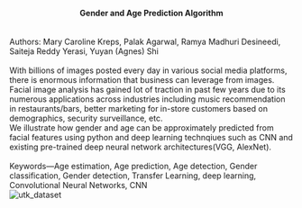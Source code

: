 <b><center>Gender and Age Prediction Algorithm</b></center>
<br>
<br>
Authors: Mary Caroline Kreps, Palak Agarwal, Ramya Madhuri Desineedi, Saiteja Reddy Yerasi, Yuyan (Agnes) Shi
<br>
</br>
With billions of images posted every day in various social media platforms, there is enormous information that business can leverage from images. Facial image analysis has gained lot of traction in past few years due to its numerous applications across industries including music recommendation in restaurants/bars, better marketing for in-store customers based on demographics, security surveillance, etc.
<br>
We illustrate how gender and age can be approximately predicted from facial features using python and deep learning technqiues such as CNN and existing pre-trained deep neural network architectures(VGG, AlexNet).
</br>
<br>
Keywords—Age estimation, Age prediction, Age detection, Gender classification, Gender detection, Transfer Learning, deep learning, Convolutional Neural Networks, CNN 
</br>
![utk_dataset](https://user-images.githubusercontent.com/76460028/149447925-acc4e13b-987b-47b4-81e0-84275bf29df2.jpg)
